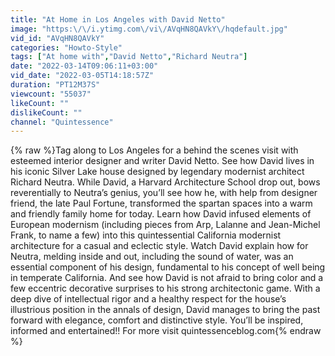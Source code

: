 ```yaml
---
title: "At Home in Los Angeles with David Netto"
image: "https:\/\/i.ytimg.com\/vi\/AVqHN8QAVkY\/hqdefault.jpg"
vid_id: "AVqHN8QAVkY"
categories: "Howto-Style"
tags: ["At home with","David Netto","Richard Neutra"]
date: "2022-03-14T09:06:11+03:00"
vid_date: "2022-03-05T14:18:57Z"
duration: "PT12M37S"
viewcount: "55037"
likeCount: ""
dislikeCount: ""
channel: "Quintessence"
---
```

{% raw %}Tag along to Los Angeles for a behind the scenes visit with esteemed interior designer and writer David Netto. See how David lives in his iconic Silver Lake house designed by legendary modernist architect Richard Neutra. While David, a Harvard Architecture School drop out, bows reverentially to Neutra’s genius, you’ll see how he, with help from designer friend, the late Paul Fortune, transformed the spartan spaces into a warm and friendly family home for today. Learn how David infused elements of European modernism (including pieces from Arp, Lalanne and Jean-Michel Frank, to name a few) into this quintessential California modernist architecture for a casual and eclectic style. Watch David explain how for Neutra, melding inside and out, including the sound of water, was an essential component of his design, fundamental to his concept of well being in temperate California. And see how David is not afraid to bring color and a few eccentric decorative surprises to his strong architectonic game. With a deep dive of intellectual rigor and a healthy respect for the house’s illustrious position in the annals of design, David manages to bring the past forward with elegance, comfort and distinctive style. You’ll be inspired, informed and entertained!! For more visit quintessenceblog.com{% endraw %}
